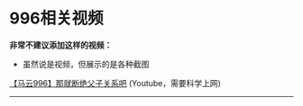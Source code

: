 # 996相关视频

**非常不建议添加这样的视频：**
* 虽然说是视频，但展示的是各种截图



[【马云996】那就断绝父子关系吧](https://www.youtube.com/watch?v=QvmC-WnKIAI)  (Youtube，需要科学上网)

---



